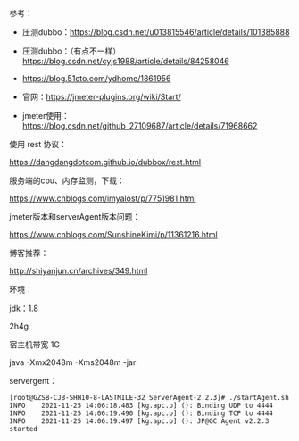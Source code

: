 参考：

- 压测dubbo：https://blog.csdn.net/u013815546/article/details/101385888

- 压测dubbo：（有点不一样）https://blog.csdn.net/cyjs1988/article/details/84258046

- https://blog.51cto.com/ydhome/1861956

- 官网：https://jmeter-plugins.org/wiki/Start/

- jmeter使用：https://blog.csdn.net/github_27109687/article/details/71968662

使用 rest 协议：

https://dangdangdotcom.github.io/dubbox/rest.html





服务端的cpu、内存监测，下载：

https://www.cnblogs.com/imyalost/p/7751981.html

jmeter版本和serverAgent版本问题：

https://www.cnblogs.com/SunshineKimi/p/11361216.html



博客推荐：

http://shiyanjun.cn/archives/349.html





环境：

jdk：1.8

2h4g

宿主机带宽 1G

java -Xmx2048m -Xms2048m  -jar 





servergent：

```
[root@GZSB-CJB-SHH10-8-LASTMILE-32 ServerAgent-2.2.3]# ./startAgent.sh 
INFO    2021-11-25 14:06:18.483 [kg.apc.p] (): Binding UDP to 4444
INFO    2021-11-25 14:06:19.490 [kg.apc.p] (): Binding TCP to 4444
INFO    2021-11-25 14:06:19.497 [kg.apc.p] (): JP@GC Agent v2.2.3 started

```

